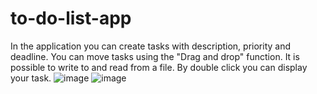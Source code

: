 # to-do-list-app
In the application you can create tasks with description, priority and deadline.
You can move tasks using the "Drag and drop" function.
It is possible to write to and read from a file.
By double click you can display your task.
![image](https://github.com/xKaiLee/to-do-list-app/assets/70294169/9f2653e3-698b-4960-8f4e-fad424430820)
![image](https://github.com/xKaiLee/to-do-list-app/assets/70294169/288cca44-bfe6-47a3-88f9-34971cb68a8e)

